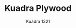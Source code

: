 ---
designer: Pedrali R&D
description: "A%20very%20simple%20and%20iconic%20sheel%20and%20an%20innovative%20curved%20backrest%20make%20Kuadra%20collection%20comfortable%20and%20versatile.%20Chair%20with%20oak%20veneered%20plywood%20shell%20and%20square%20section%20steel%20tube%20frame%2020x20%20mm."
image_primary: img/Kuadra_1321_01_zoom.jpg
image_secondary: img/Kuadra_1321_02_zoom.jpg
manufacturer: Pedrali
href: https://www.pedrali.it/en/products/catalog/Chair-KUADRA-1321/
subtitle: Kuadra 1321
title: Kuadra Plywood
image_thumb: img/Kuadra_1321_cover.jpg
tags: 
  - pedrali
  - chairs
category: chairs
slug: /manufacturers/pedrali/chairs/pedrali-r-d-kuadra-plywood
---